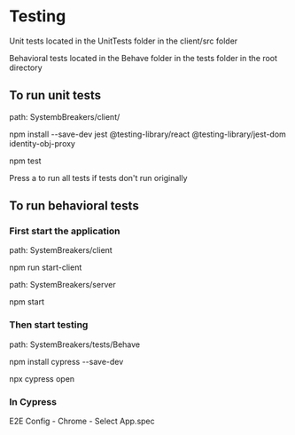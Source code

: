 # Testing

Unit tests located in the UnitTests folder in the client/src folder 

Behavioral tests located in the Behave folder in the tests folder in the root directory

## To run unit tests
path: SystembBreakers/client/

npm install --save-dev jest @testing-library/react @testing-library/jest-dom identity-obj-proxy

npm test

Press a to run all tests if tests don't run originally

## To run behavioral tests

### First start the application

path: SystemBreakers/client

npm run start-client

path: SystemBreakers/server

npm start

### Then start testing

path: SystemBreakers/tests/Behave

npm install cypress --save-dev

npx cypress open

### In Cypress

E2E Config - Chrome - Select App.spec
